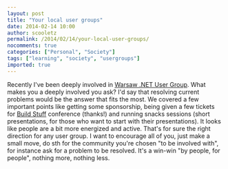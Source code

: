 ```yaml
---
layout: post
title: "Your local user groups"
date: 2014-02-14 10:00
author: scooletz
permalink: /2014/02/14/your-local-user-groups/
nocomments: true
categories: ["Personal", "Society"]
tags: ["learning", "society", "usergroups"]
imported: true
---
```


Recently I've been deeply involved in [Warsaw .NET User Group](http://www.wg.net.pl). What makes you a deeply involved you ask? I'd say that resolving current problems would be the answer that fits the most. We covered a few important points like getting some sponsorship, being given a few tickets for [Build Stuff](http://www.buildstuff.lt/) conference (thanks!) and running snacks sessions (short presentations, for those who want to start with their presentations). It looks like people are a bit more energized and active. That's for sure the right direction for any user group.
I want to encourage all of you, just make a small move, do sth for the community you're chosen "to be involved with", for instance ask for a problem to be resolved. It's a win-win "by people, for people", nothing more, nothing less.
